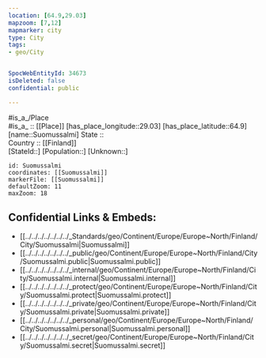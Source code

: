 ```yaml
---
location: [64.9,29.03] 
mapzoom: [7,12] 
mapmarker: city 
type: City
tags:
- geo/City


SpocWebEntityId: 34673
isDeleted: false
confidential: public

---
```

#is_a_/Place  
#is_a_ :: [[Place]] 
[has_place_longitude::29.03] 
[has_place_latitude::64.9] 
[name::Suomussalmi] 
State ::  
Country :: [[Finland]]  
[StateId::] 
[Population::] 
[Unknown::] 


```leaflet
id: Suomussalmi
coordinates: [[Suomussalmi]] 
markerFile: [[Suomussalmi]] 
defaultZoom: 11 
maxZoom: 18
```


## Confidential Links & Embeds: 
- [[../../../../../../../_Standards/geo/Continent/Europe/Europe~North/Finland/City/Suomussalmi|Suomussalmi]] 
- [[../../../../../../../_public/geo/Continent/Europe/Europe~North/Finland/City/Suomussalmi.public|Suomussalmi.public]] 
- [[../../../../../../../_internal/geo/Continent/Europe/Europe~North/Finland/City/Suomussalmi.internal|Suomussalmi.internal]] 
- [[../../../../../../../_protect/geo/Continent/Europe/Europe~North/Finland/City/Suomussalmi.protect|Suomussalmi.protect]] 
- [[../../../../../../../_private/geo/Continent/Europe/Europe~North/Finland/City/Suomussalmi.private|Suomussalmi.private]] 
- [[../../../../../../../_personal/geo/Continent/Europe/Europe~North/Finland/City/Suomussalmi.personal|Suomussalmi.personal]] 
- [[../../../../../../../_secret/geo/Continent/Europe/Europe~North/Finland/City/Suomussalmi.secret|Suomussalmi.secret]] 
